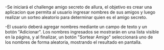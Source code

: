 -Se iniciará el challenge amigo secreto de allura, el objetivo es crear una aplicacion que permita al usuario 
ingresar nombres de sus amigos y luego realizar un sorteo aleatorio para determinar quien es el amigo secreto.

-El usuario deberá agregar nombres mediante un campo de texto y un botón "Adicionar". Los nombres ingresados se mostrarán 
en una lista visible en la página, y al finalizar, un botón "Sortear Amigo" seleccionará uno de los nombres de forma aleatoria, 
mostrando el resultado en pantalla.
